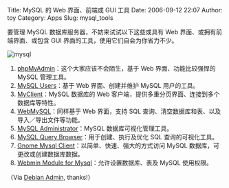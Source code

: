 Title: MySQL 的 Web 界面、前端或 GUI 工具
Date: 2006-09-12 22:07
Author: toy
Category: Apps
Slug: mysql_tools

要管理 MySQL 数据库服务器，不妨来试试以下这些或具有 Web
界面、或拥有前端界面、或包含 GUI 界面的工具，使用它们自会为你省力不少。

![mysql](http://i.linuxtoy.org/i/mysql.gif)

1.  [phpMyAdmin](http://www.phpmyadmin.net)：这个大家应该不会陌生，基于
    Web 界面、功能比较强悍的 MySQL 管理工具。
2.  [MySQL
    Users](http://www.itlab.musc.edu/mysql_users/mysql_users_readme.html)：基于
    Web 界面、创建并维护 MySQL 用户的工具。
3.  [MyClient](http://myclient.polarlava.com)：MySQL 数据库的 Web
    客户端，提供多重分页界面、连接到多个数据库等特性。
4.  [WebMySQL](http://www.thedumbterminal.co.uk/software/webmysql.shtml)：同样基于
    Web 界面，支持 SQL 查询、清空数据库和表、以及导入／导出文件等功能。
5.  [MySQL
    Administrator](http://dev.mysql.com/downloads/administrator/1.1.html)：MySQL
    数据库可视化管理工具。
6.  [MySQL Query
    Browser](http://dev.mysql.com/downloads/query-browser/1.1.html)：用于创建、执行及优化
    SQL 查询的可视化工具。
7.  [Gnome Mysql
    Client](http://gmyclient.sourceforge.net)：以简单、快速、强大的方式访问
    MySQL 数据库，可更改或创建数据库数据。
8.  [Webmin Module for
    Mysql](http://www.webmin.com/standard.html)：允许设置数据库、表及
    MySQL 使用权限。

（Via [Debian
Admin](http://www.debianadmin.com/mysql-database-server-web-interfacefrontend-or-gui-tools.html),
thanks!）
